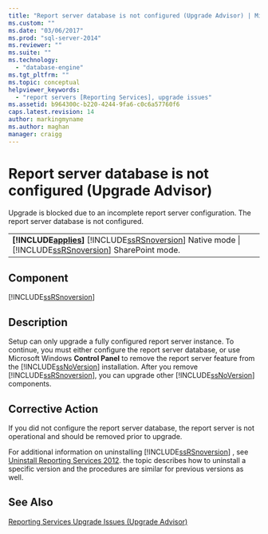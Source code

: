 ```yaml
---
title: "Report server database is not configured (Upgrade Advisor) | Microsoft Docs"
ms.custom: ""
ms.date: "03/06/2017"
ms.prod: "sql-server-2014"
ms.reviewer: ""
ms.suite: ""
ms.technology: 
  - "database-engine"
ms.tgt_pltfrm: ""
ms.topic: conceptual
helpviewer_keywords: 
  - "report servers [Reporting Services], upgrade issues"
ms.assetid: b964300c-b220-4244-9fa6-c0c6a57760f6
caps.latest.revision: 14
author: markingmyname
ms.author: maghan
manager: craigg
---
```

# Report server database is not configured (Upgrade Advisor)
  Upgrade is blocked due to an incomplete report server configuration. The report server database is not configured.  
  
||  
|-|  
|**[!INCLUDE[applies](../../includes/applies-md.md)]**  [!INCLUDE[ssRSnoversion](../../includes/ssrsnoversion-md.md)] Native mode &#124; [!INCLUDE[ssRSnoversion](../../includes/ssrsnoversion-md.md)] SharePoint mode.|  
  
## Component  
 [!INCLUDE[ssRSnoversion](../../includes/ssrsnoversion-md.md)]  
  
## Description  
 Setup can only upgrade a fully configured report server instance. To continue, you must either configure the report server database, or use Microsoft Windows **Control Panel** to remove the report server feature from the [!INCLUDE[ssNoVersion](../../includes/ssnoversion-md.md)] installation. After you remove [!INCLUDE[ssRSnoversion](../../includes/ssrsnoversion-md.md)], you can upgrade other [!INCLUDE[ssNoVersion](../../includes/ssnoversion-md.md)] components.  
  
## Corrective Action  
 If you did not configure the report server database, the report server is not operational and should be removed prior to upgrade.  
  
 For additional information on uninstalling [!INCLUDE[ssRSnoversion](../../includes/ssrsnoversion-md.md)] , see [Uninstall Reporting Services 2012](http://technet.microsoft.com/library/hh479745.aspx\(v=sql.11\)). the topic describes how to uninstall a specific version and the procedures are similar for previous versions as well.  
  
## See Also  
 [Reporting Services Upgrade Issues &#40;Upgrade Advisor&#41;](../../../2014/sql-server/install/reporting-services-upgrade-issues-upgrade-advisor.md)  
  
  
